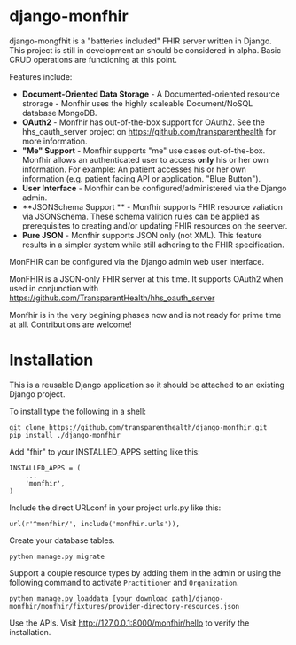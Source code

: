django-monfhir
==============

django-mongfhit is a "batteries included" FHIR server written in Django. 
This project is still in development an should be considered in alpha. Basic CRUD operations are functioning at this point.

Features include:


* **Document-Oriented Data Storage** - A Documented-oriented resource strorage - Monfhir uses the highly scaleable Document/NoSQL database MongoDB.
* **OAuth2** - Monfhir has out-of-the-box support for OAuth2. See the  hhs_oauth_server project on https://github.com/transparenthealth for more information.
* **"Me" Support** - Monfhir supports "me" use cases out-of-the-box.  Monfhir allows an authenticated user to access **only** his or her own information. For example: An patient accesses his or her own information (e.g. patient facing API or application. "Blue Button").
* **User Interface** - Monfhir can be configured/administered via the Django admin.
* **JSONSchema Support ** - Monfhir supports FHIR resource valiation via  JSONSchema. These schema valition rules can be applied as prerequisites to creating and/or updating FHIR resources on the seerver.
* **Pure JSON** - Monfhir supports JSON only (not XML). This feature results in a simpler system while still adhering to the FHIR specification.


MonFHIR can be configured via the Django admin web user interface.


MonFHIR is a JSON-only FHIR server at this time.
It supports OAuth2 when used in conjunction with
https://github.com/TransparentHealth/hhs_oauth_server

Monfhir is in the very begining phases now and  is not ready for prime time at all. 
Contributions are welcome! 


Installation
============

This is a reusable Django application so it should be attached to an existing Django project.

To install type the following in a shell:

    git clone https://github.com/transparenthealth/django-monfhir.git
    pip install ./django-monfhir
    

Add "fhir" to your INSTALLED_APPS setting like this:

    INSTALLED_APPS = (
        ...
        'monfhir',
    )

Include the direct URLconf in your project urls.py like this:

    url(r'^monfhir/', include('monfhir.urls')),


Create your database tables.


    python manage.py migrate

Support a couple resource types by adding them in the admin or 
using the following command to activate `Practitioner` and `Organization`.


    python manage.py loaddata [your download path]/django-monfhir/monfhir/fixtures/provider-directory-resources.json


Use the APIs. Visit http://127.0.0.1:8000/monfhir/hello to verify the installation.

